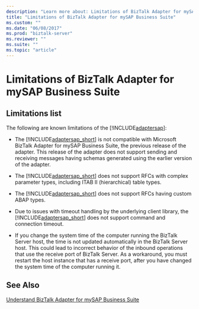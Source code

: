 ```yaml
---
description: "Learn more about: Limitations of BizTalk Adapter for mySAP Business Suite"
title: "Limitations of BizTalk Adapter for mySAP Business Suite"
ms.custom: ""
ms.date: "06/08/2017"
ms.prod: "biztalk-server"
ms.reviewer: ""
ms.suite: ""
ms.topic: "article"
---
```

# Limitations of BizTalk Adapter for mySAP Business Suite

## Limitations list
The following are known limitations of the [!INCLUDE[adaptersap](../../includes/adaptersap-md.md)]:  
  
- The [!INCLUDE[adaptersap_short](../../includes/adaptersap-short-md.md)] is not compatible with Microsoft BizTalk Adapter for mySAP Business Suite, the previous release of the adapter. This release of the adapter does not support sending and receiving messages having schemas generated using the earlier version of the adapter.  
  
- The [!INCLUDE[adaptersap_short](../../includes/adaptersap-short-md.md)] does not support RFCs with complex parameter types, including ITAB II (hierarchical) table types.  
  
- The [!INCLUDE[adaptersap_short](../../includes/adaptersap-short-md.md)] does not support RFCs having custom ABAP types.  
  
- Due to issues with timeout handling by the underlying client library, the [!INCLUDE[adaptersap_short](../../includes/adaptersap-short-md.md)] does not support command and connection timeout.  
  
- If you change the system time of the computer running the BizTalk Server host, the time is not updated automatically in the BizTalk Server host. This could lead to incorrect behavior of the inbound operations that use the receive port of BizTalk Server. As a workaround, you must restart the host instance that has a receive port, after you have changed the system time of the computer running it.  
  
## See Also  
 [Understand BizTalk Adapter for mySAP Business Suite](../../adapters-and-accelerators/adapter-sap/understand-biztalk-adapter-for-mysap-business-suite.md)
